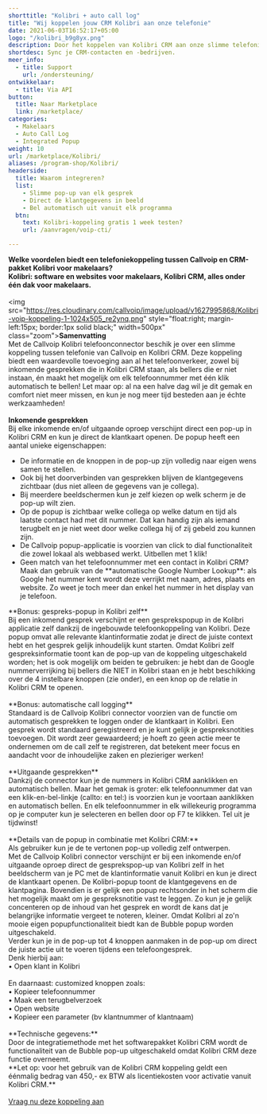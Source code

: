 ```yaml
---
shorttitle: "Kolibri + auto call log"
title: "Wij koppelen jouw CRM Kolibri aan onze telefonie"
date: 2021-06-03T16:52:17+05:00
logo: "/kolibri_b9g8yx.png"
description: Door het koppelen van Kolibri CRM aan onze slimme telefonie werk je een stuk efficienter.
shortdesc: Sync je CRM-contacten en -bedrijven.
meer_info:
  - title: Support
    url: /ondersteuning/
ontwikkelaar:
  - title: Via API
button:
  title: Naar Marketplace
  link: /marketplace/
categories:
  - Makelaars
  - Auto Call Log
  - Integrated Popup
weight: 10
url: /marketplace/Kolibri/
aliases: /program-shop/Kolibri/
headerside:
  title: Waarom integreren?
  list:
    - Slimme pop-up van elk gesprek
    - Direct de klantgegevens in beeld
    - Bel automatisch uit vanuit elk programma
  btn:
    text: Kolibri-koppeling gratis 1 week testen?
    url: /aanvragen/voip-cti/

---
```


**Welke voordelen biedt een telefoniekoppeling tussen Callvoip en CRM-pakket Kolibri voor makelaars?<br>
Kolibri: software en websites voor makelaars, Kolibri CRM, alles onder één dak voor makelaars.**<br>
<br>
<img src="https://res.cloudinary.com/callvoip/image/upload/v1627995868/Kolibri-voip-koppeling-1-1024x505_re2ynq.png" style="float:right; margin-left:15px; border:1px solid black;" width=500px" class="zoom">**Samenvatting**<br>
Met de Callvoip Kolibri telefoonconnector beschik je over een slimme koppeling tussen telefonie van Callvoip en Kolibri CRM. Deze koppeling biedt een waardevolle toevoeging aan al het telefoonverkeer, zowel bij inkomende gesprekken die in Kolibri CRM staan, als bellers die er niet instaan, én maakt het mogelijk om elk telefoonnummer met één klik automatisch te bellen! Let maar op: al na een halve dag wil je dit gemak en comfort niet meer missen, en kun je nog meer tijd besteden aan je échte werkzaamheden!<br>
<br>
**Inkomende gesprekken**<br>
Bij elke inkomende en/of uitgaande oproep verschijnt direct een pop-up in Kolibri CRM en kun je direct de klantkaart openen. De popup heeft een aantal unieke eigenschappen: <br>
<div class="usp-list">
<ul>
<li>De informatie en de knoppen in de pop-up zijn volledig naar eigen wens samen te stellen.</li>
<li>Ook bij het doorverbinden van gesprekken blijven de klantgegevens zichtbaar (dus niet alleen de gegevens van je collega).</li>
<li>Bij meerdere beeldschermen kun je zelf kiezen op welk scherm je de pop-up wilt zien.</li>
<li>Op de popup is zichtbaar welke collega op welke datum en tijd als laatste contact had met dit nummer. Dat kan handig zijn als iemand terugbelt en je niet weet door welke collega hij of zij gebeld zou kunnen zijn.</li>
<li>De Callvoip popup-applicatie is voorzien van click to dial functionaliteit die zowel lokaal als webbased werkt. Uitbellen met 1 klik!</li>
<li>Geen match van het telefoonnummer met een contact in Kolibri CRM? Maak dan gebruik van de **automatische Google Number Lookup**: als Google het nummer kent wordt deze verrijkt met naam, adres, plaats en website. Zo weet je toch meer dan enkel het nummer in het display van je telefoon.</li>
</ul>
</div>
**Bonus: gespreks-popup in Kolibri zelf**<br>
Bij een inkomend gesprek verschijnt er een gesprekspopup in de Kolibri applicatie zelf dankzij de ingebouwde telefoonkoppeling van Kolibri. Deze popup omvat alle relevante klantinformatie zodat je direct de juiste context hebt en het gesprek gelijk inhoudelijk kunt starten. Omdat Kolibri zelf gespreksinformatie toont kan de pop-up van de koppeling uitgeschakeld worden; het is ook mogelijk om  beiden te gebruiken: je hebt dan de Google nummerverrijking bij bellers die NIET in Kolibri staan en je hebt beschikking over de 4 instelbare knoppen (zie onder), en een knop op de relatie in Kolibri CRM te openen. <br>
<br>
**Bonus: automatische call logging**<br>
Standaard is de Callvoip Kolibri connector voorzien van de functie om automatisch gesprekken te loggen onder de klantkaart in Kolibri. Een gesprek wordt standaard geregistreerd en je kunt gelijk je gespreksnotities toevoegen. Dit wordt zeer gewaardeerd; je hoeft zo geen actie meer te ondernemen om de call zelf te registreren, dat betekent meer focus en aandacht voor de inhoudelijke zaken en plezieriger werken!<br>
<br>
**Uitgaande gesprekken**<br>
Dankzij de connector kun je de nummers in Kolibri CRM aanklikken en automatisch bellen. Maar het gemak is groter: elk telefoonnummer dat van een klik-en-bel-linkje (callto: en tel:) is voorzien kun je voortaan aanklikken en automatisch bellen. En elk telefoonnummer in elk willekeurig programma op je computer kun je selecteren en bellen door op F7 te klikken. Tel uit je tijdwinst! <br>
<br>
**Details van de popup in combinatie met Kolibri CRM:**<br>
Als gebruiker kun je de te vertonen pop-up volledig zelf ontwerpen. <br>  
Met de Callvoip Kolibri connector verschijnt er bij een inkomende en/of uitgaande oproep direct de gesprekspop-up van Kolibri zelf in het beeldscherm van je PC met de klantinformatie vanuit Kolibri en kun je direct de klantkaart openen. De Kolibri-popup toont de klantgegevens en de klantpagina. Bovendien is er gelijk een popup rechtsonder in het scherm die het mogelijk maakt om je gespreksnotitie vast te leggen. Zo kun je je gelijk concenteren op de inhoud van het gesprek en wordt de kans dat je belangrijke informatie vergeet te noteren, kleiner. Omdat Kolibri al zo'n mooie eigen popupfunctionaliteit biedt kan de Bubble popup worden uitgeschakeld. 
<br>
Verder kun je in de pop-up tot 4 knoppen aanmaken in de pop-up om direct de juiste actie uit te voeren tijdens een telefoongesprek. <br>
Denk hierbij aan:<br>
• Open klant in Kolibri<br>
<br>
En daarnaast: customized knoppen zoals: <br>
• Kopieer telefoonnummer<br>
• Maak een terugbelverzoek<br>
• Open website <br>
• Kopieer een parameter (bv klantnummer of klantnaam) <br>
<br>
**Technische gegevens:**<br>
Door de integratiemethode met het softwarepakket Kolibri CRM wordt de functionaliteit van de Bubble pop-up uitgeschakeld omdat Kolibri CRM deze functie overneemt.<br>
**Let op: voor het gebruik van de Kolibri CRM koppeling geldt een éénmalig bedrag van 450,- ex BTW als licentiekosten voor activatie vanuit Kolibri CRM.** <br>
<br>
<a href="/aanvragen/voip-cti/" class="button">Vraag nu deze koppeling aan</a>
